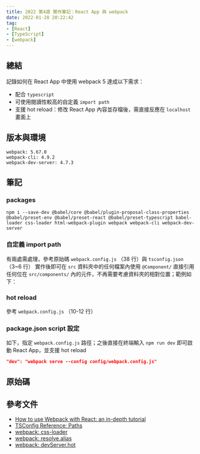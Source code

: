 ```yaml
---
title: 2022 第4週 實作筆記：React App 與 webpack
date: 2022-01-28 20:22:42
tag:
- [React]
- [TypeScript]
- [webpack]
---
```


## 總結

記錄如何在 React App 中使用 webpack 5 達成以下需求：

- 配合 `typescript`
- 可使用閱讀性較高的自定義 `import path`
- 支援 hot reload：修改 React App 內容並存檔後，需直接反應在 `localhost` 畫面上

## 版本與環境

```
webpack: 5.67.0
webpack-cli: 4.9.2
webpack-dev-server: 4.7.3
```

## 筆記

### packages

`npm i --save-dev @babel/core @babel/plugin-proposal-class-properties @babel/preset-env @babel/preset-react @babel/preset-typescript babel-loader css-loader html-webpack-plugin webpack webpack-cli webpack-dev-server`

### 自定義 import path

有兩處需處理，參考原始碼 `webpack.config.js` （38 行）與 `tsconfig.json`（3~6 行）
實作後即可在 `src` 資料夾中的任何檔案內使用 `@Component/` 直接引用任何位在 `src/components/` 內的元件，不再需要考慮資料夾的相對位置；範例如下：

<script src="https://gist.github.com/tzynwang/d4b70145dbac5aeb09ee5624a3a1d26e.js"></script>

### hot reload

參考 `webpack.config.js` （10-12 行）

### package.json script 設定

如下，指定 `webpack.config.js` 路徑；之後直接在終端輸入 `npm run dev` 即可啟動 React App，並支援 hot reload

```json
"dev": "webpack serve --config config/webpack.config.js"
```

## 原始碼

<script src="https://gist.github.com/tzynwang/9b0424e60e77adcba5c363df7747c47a.js"></script>

<script src="https://gist.github.com/tzynwang/d3bc04f7a854f7844b8e9f2338c24e46.js"></script>

## 參考文件

- [How to use Webpack with React: an in-depth tutorial](https://www.freecodecamp.org/news/learn-webpack-for-react-a36d4cac5060/)
- [TSConfig Reference: Paths](https://www.typescriptlang.org/tsconfig#paths)
- [webpack: css-loader](https://webpack.js.org/loaders/css-loader/)
- [webpack: resolve.alias](https://webpack.js.org/configuration/resolve/#resolvealias)
- [webpack: devServer.hot](https://webpack.js.org/configuration/dev-server/#devserverhot)
